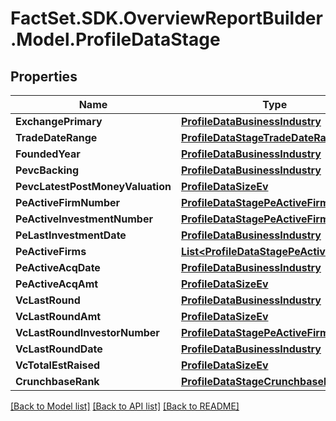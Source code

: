 # FactSet.SDK.OverviewReportBuilder.Model.ProfileDataStage

## Properties

Name | Type | Description | Notes
------------ | ------------- | ------------- | -------------
**ExchangePrimary** | [**ProfileDataBusinessIndustry**](ProfileDataBusinessIndustry.md) |  | 
**TradeDateRange** | [**ProfileDataStageTradeDateRange**](ProfileDataStageTradeDateRange.md) |  | 
**FoundedYear** | [**ProfileDataBusinessIndustry**](ProfileDataBusinessIndustry.md) |  | 
**PevcBacking** | [**ProfileDataBusinessIndustry**](ProfileDataBusinessIndustry.md) |  | 
**PevcLatestPostMoneyValuation** | [**ProfileDataSizeEv**](ProfileDataSizeEv.md) |  | [optional] 
**PeActiveFirmNumber** | [**ProfileDataStagePeActiveFirmNumber**](ProfileDataStagePeActiveFirmNumber.md) |  | [optional] 
**PeActiveInvestmentNumber** | [**ProfileDataStagePeActiveFirmNumber**](ProfileDataStagePeActiveFirmNumber.md) |  | [optional] 
**PeLastInvestmentDate** | [**ProfileDataBusinessIndustry**](ProfileDataBusinessIndustry.md) |  | [optional] 
**PeActiveFirms** | [**List&lt;ProfileDataStagePeActiveFirms&gt;**](ProfileDataStagePeActiveFirms.md) |  | [optional] 
**PeActiveAcqDate** | [**ProfileDataBusinessIndustry**](ProfileDataBusinessIndustry.md) |  | [optional] 
**PeActiveAcqAmt** | [**ProfileDataSizeEv**](ProfileDataSizeEv.md) |  | [optional] 
**VcLastRound** | [**ProfileDataBusinessIndustry**](ProfileDataBusinessIndustry.md) |  | [optional] 
**VcLastRoundAmt** | [**ProfileDataSizeEv**](ProfileDataSizeEv.md) |  | [optional] 
**VcLastRoundInvestorNumber** | [**ProfileDataStagePeActiveFirmNumber**](ProfileDataStagePeActiveFirmNumber.md) |  | [optional] 
**VcLastRoundDate** | [**ProfileDataBusinessIndustry**](ProfileDataBusinessIndustry.md) |  | [optional] 
**VcTotalEstRaised** | [**ProfileDataSizeEv**](ProfileDataSizeEv.md) |  | [optional] 
**CrunchbaseRank** | [**ProfileDataStageCrunchbaseRank**](ProfileDataStageCrunchbaseRank.md) |  | [optional] 

[[Back to Model list]](../README.md#documentation-for-models) [[Back to API list]](../README.md#documentation-for-api-endpoints) [[Back to README]](../README.md)

